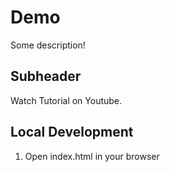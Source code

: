 # Demo

Some description!

## Subheader

Watch Tutorial on Youtube.

## Local Development

1. Open index.html in your browser
